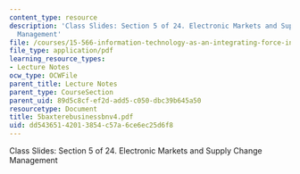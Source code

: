 ```yaml
---
content_type: resource
description: 'Class Slides: Section 5 of 24. Electronic Markets and Supply Change
  Management'
file: /courses/15-566-information-technology-as-an-integrating-force-in-manufacturing-spring-2003/dd54365142013854c57a6ce6ec25d6f8_5baxterebusinessbnv4.pdf
file_type: application/pdf
learning_resource_types:
- Lecture Notes
ocw_type: OCWFile
parent_title: Lecture Notes
parent_type: CourseSection
parent_uid: 89d5c8cf-ef2d-add5-c050-dbc39b645a50
resourcetype: Document
title: 5baxterebusinessbnv4.pdf
uid: dd543651-4201-3854-c57a-6ce6ec25d6f8
---
```

Class Slides: Section 5 of 24. Electronic Markets and Supply Change Management

